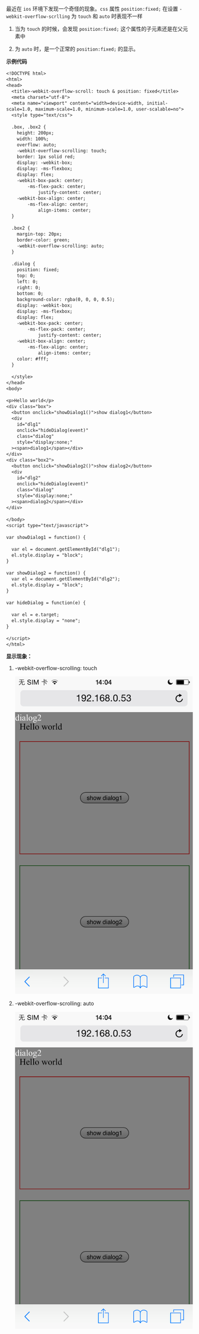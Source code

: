 最近在 `ios` 环境下发现一个奇怪的现象。`css` 属性 `position:fixed;` 在设置 `-webkit-overflow-scrlling`
为 `touch` 和 `auto` 时表现不一样

1. 当为 `touch` 的时候，会发现 `position:fixed;` 这个属性的子元素还是在父元素中

2. 为 `auto` 时，是一个正常的 `position:fixed;` 的显示。

**示例代码**

```
<!DOCTYPE html>
<html>
<head>
  <title>-webkit-overflow-scroll: touch & position: fixed</title>
  <meta charset="utf-8">
  <meta name="viewport" content="width=device-width, initial-scale=1.0, maximum-scale=1.0, minimum-scale=1.0, user-scalable=no">
  <style type="text/css">
    
  .box, .box2 {
    height: 200px;
    width: 100%;
    overflow: auto;
    -webkit-overflow-scrolling: touch;
    border: 1px solid red;
    display: -webkit-box;
    display: -ms-flexbox;
    display: flex;
    -webkit-box-pack: center;
        -ms-flex-pack: center;
            justify-content: center;
    -webkit-box-align: center;
        -ms-flex-align: center;
            align-items: center;
  }

  .box2 {
    margin-top: 20px;
    border-color: green;
    -webkit-overflow-scrolling: auto;
  }

  .dialog {
    position: fixed;
    top: 0;
    left: 0;
    right: 0;
    bottom: 0;
    background-color: rgba(0, 0, 0, 0.5);
    display: -webkit-box;
    display: -ms-flexbox;
    display: flex;
    -webkit-box-pack: center;
        -ms-flex-pack: center;
            justify-content: center;
    -webkit-box-align: center;
        -ms-flex-align: center;
            align-items: center;
    color: #fff;
  }

  </style>
</head>
<body>

<p>Hello world</p>
<div class="box">
  <button onclick="showDialog1()">show dialog1</button>
  <div 
    id="dlg1" 
    onclick="hideDialog(event)" 
    class="dialog" 
    style="display:none;"
  ><span>dialog1</span></div>
</div>
<div class="box2">
  <button onclick="showDialog2()">show dialog2</button>
  <div 
    id="dlg2" 
    onclick="hideDialog(event)" 
    class="dialog" 
    style="display:none;"
  ><span>dialog2</span></div>
</div>

</body>
<script type="text/javascript">
  
var showDialog1 = function() {

  var el = document.getElementById("dlg1");
  el.style.display = "block";
}

var showDialog2 = function() {
  var el = document.getElementById("dlg2");
  el.style.display = "block";
}

var hideDialog = function(e) {

  var el = e.target;
  el.style.display = "none";
}

</script>
</html>
```

**显示现象：**

1. -webkit-overflow-scrolling: touch

    ![ios-touch](https://github.com/kuangcaibao/blog/blob/master/images/ios-auto.png)

2. -webkit-overflow-scrolling: auto

    ![ios-auto](images/ios-auto.png)